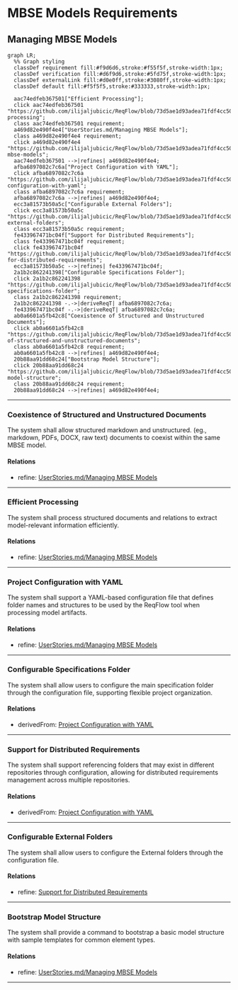# MBSE Models Requirements

## Managing MBSE Models
```mermaid
graph LR;
  %% Graph styling
  classDef requirement fill:#f9d6d6,stroke:#f55f5f,stroke-width:1px;
  classDef verification fill:#d6f9d6,stroke:#5fd75f,stroke-width:1px;
  classDef externalLink fill:#d0e0ff,stroke:#3080ff,stroke-width:1px;
  classDef default fill:#f5f5f5,stroke:#333333,stroke-width:1px;

  aac74edfeb367501["Efficient Processing"];
  click aac74edfeb367501 "https://github.com/ilijaljubicic/ReqFlow/blob/73d5ae1d93adea71fdf4cc508be4d1ae09be068f/specifications/ManagingMbseModelsRequirements.md#efficient-processing";
  class aac74edfeb367501 requirement;
  a469d82e490f4e4["UserStories.md/Managing MBSE Models"];
  class a469d82e490f4e4 requirement;
  click a469d82e490f4e4 "https://github.com/ilijaljubicic/ReqFlow/blob/73d5ae1d93adea71fdf4cc508be4d1ae09be068f/specifications/UserStories.md#managing-mbse-models";
  aac74edfeb367501 -->|refines| a469d82e490f4e4;
  afba6897082c7c6a["Project Configuration with YAML"];
  click afba6897082c7c6a "https://github.com/ilijaljubicic/ReqFlow/blob/73d5ae1d93adea71fdf4cc508be4d1ae09be068f/specifications/ManagingMbseModelsRequirements.md#project-configuration-with-yaml";
  class afba6897082c7c6a requirement;
  afba6897082c7c6a -->|refines| a469d82e490f4e4;
  ecc3a81573b50a5c["Configurable External Folders"];
  click ecc3a81573b50a5c "https://github.com/ilijaljubicic/ReqFlow/blob/73d5ae1d93adea71fdf4cc508be4d1ae09be068f/specifications/ManagingMbseModelsRequirements.md#configurable-external-folders";
  class ecc3a81573b50a5c requirement;
  fe433967471bc04f["Support for Distributed Requirements"];
  class fe433967471bc04f requirement;
  click fe433967471bc04f "https://github.com/ilijaljubicic/ReqFlow/blob/73d5ae1d93adea71fdf4cc508be4d1ae09be068f/specifications/ManagingMbseModelsRequirements.md#support-for-distributed-requirements";
  ecc3a81573b50a5c -->|refines| fe433967471bc04f;
  2a1b2c862241398["Configurable Specifications Folder"];
  click 2a1b2c862241398 "https://github.com/ilijaljubicic/ReqFlow/blob/73d5ae1d93adea71fdf4cc508be4d1ae09be068f/specifications/ManagingMbseModelsRequirements.md#configurable-specifications-folder";
  class 2a1b2c862241398 requirement;
  2a1b2c862241398 -.->|deriveReqT| afba6897082c7c6a;
  fe433967471bc04f -.->|deriveReqT| afba6897082c7c6a;
  ab0a6601a5fb42c8["Coexistence of Structured and Unstructured Documents"];
  click ab0a6601a5fb42c8 "https://github.com/ilijaljubicic/ReqFlow/blob/73d5ae1d93adea71fdf4cc508be4d1ae09be068f/specifications/ManagingMbseModelsRequirements.md#coexistence-of-structured-and-unstructured-documents";
  class ab0a6601a5fb42c8 requirement;
  ab0a6601a5fb42c8 -->|refines| a469d82e490f4e4;
  20b88aa91dd68c24["Bootstrap Model Structure"];
  click 20b88aa91dd68c24 "https://github.com/ilijaljubicic/ReqFlow/blob/73d5ae1d93adea71fdf4cc508be4d1ae09be068f/specifications/ManagingMbseModelsRequirements.md#bootstrap-model-structure";
  class 20b88aa91dd68c24 requirement;
  20b88aa91dd68c24 -->|refines| a469d82e490f4e4;
```

---

### Coexistence of Structured and Unstructured Documents
The system shall allow structured markdown and unstructured. (eg., markdown, PDFs, DOCX, raw text) documents to coexist within the same MBSE model.

#### Relations
  * refine: [UserStories.md/Managing MBSE Models](UserStories.md#managing-mbse-models)

---

### Efficient Processing
The system shall process structured documents and relations to extract model-relevant information efficiently.

#### Relations
  * refine: [UserStories.md/Managing MBSE Models](UserStories.md#managing-mbse-models)

---

### Project Configuration with YAML
The system shall support a YAML-based configuration file that defines folder names and structures to be used by the ReqFlow tool when processing model artifacts.

#### Relations
  * refine: [UserStories.md/Managing MBSE Models](UserStories.md#managing-mbse-models)

---

### Configurable Specifications Folder

The system shall allow users to configure the main specification folder through the configuration file, supporting flexible project organization.

#### Relations
  * derivedFrom: [Project Configuration with YAML](#project-configuration-with-yaml)

---

### Support for Distributed Requirements
The system shall support referencing folders that may exist in different repositories through configuration, allowing for distributed requirements management across multiple repositories.

#### Relations
  * derivedFrom: [Project Configuration with YAML](#project-configuration-with-yaml)

---

### Configurable External Folders
The system shall allow users to configure the External folders through the configuration file.

#### Relations
  * refine: [Support for Distributed Requirements](#support-for-distributed-requirements)

---

### Bootstrap Model Structure
The system shall provide a command to bootstrap a basic model structure with sample templates for common element types.

#### Relations
  * refine: [UserStories.md/Managing MBSE Models](UserStories.md#managing-mbse-models)

---
